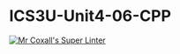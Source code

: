 # ICS3U-Unit4-06-CPP

[![Mr Coxall's Super Linter](https://github.com/joannesanthosh/ICS3U-Unit4-06-CPP/workflows/Mr%20Coxall's%20Super%20Linter/badge.svg)](https://github.com/joannesanthosh/ICS3U-Unit4-06-CPP/actions/)
